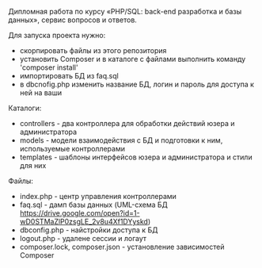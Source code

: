 Дипломная работа по курсу «PHP/SQL: back-end разработка и базы данных», сервис вопросов и ответов.

Для запуска проекта нужно: 
- скорпировать файлы из этого репозитория
- установить Composer и в каталоге с файлами выполнить команду 'composer install' 
- импортировать БД из faq.sql
- в dbcnofig.php изменить название БД, логин и пароль для доступа к ней на ваши

Каталоги:
- controllers - два контроллера для обработки действий юзера и администратора
- models - модели взаимодействия с БД и подготовки к ним, используемые контроллерами
- templates - шаблоны интерфейсов юзера и администратора и стили для них

Файлы:
- index.php - центр управления контроллерами
- faq.sql - дамп базы данных (UML-схема БД https://drive.google.com/open?id=1-wD0STMaZlP0zsgLE_2v8u4Xf1DYyskd)
- dbconfig.php - найстройки доступа к БД
- logout.php - удалене сессии и логаут
- composer.lock, composer.json - установление зависимостей Composer

